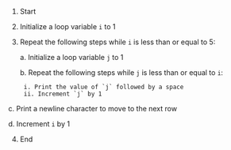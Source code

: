1. Start

2. Initialize a loop variable `i` to 1

3. Repeat the following steps while `i` is less than or equal to 5:

    a. Initialize a loop variable `j` to 1

    b. Repeat the following steps while `j` is less than or equal to `i`:

        i. Print the value of `j` followed by a space
        ii. Increment `j` by 1
  
  c. Print a newline character to move to the next row
   
 d. Increment `i` by 1

4. End
